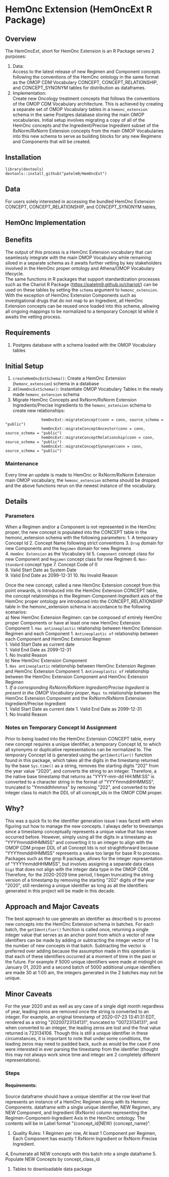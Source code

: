 # HemOnc Extension (HemOncExt R Package) 
## Overview  
The HemOncExt, short for HemOnc Extension is an R Package serves 2 purposes:  
1. Data:  
Access to the latest release of new Regimen and Component concepts following the conventions of the HemOnc ontology in the same format as the OMOP CDM Vocabulary CONCEPT, CONCEPT_RELATIONSHIP, and CONCEPT_SYNONYM tables for distribution as dataframes.  
1. Implementation:  
Create new Oncology treatment concepts that follows the conventions of the OMOP CDM Vocabulary architecture. This is achieved by creating a separate set of OMOP Vocabulary tables in a `hemonc_extension` schema in the same Postgres database storing the main OMOP vocabularies. Initial setup involves migrating a copy of all of the HemOnc concepts and the Ingredient/Precise Ingredient subset of the RxNorm/RxNorm Extension concepts from the main OMOP Vocabularies into this new schema to serve as building blocks for any new Regimens and Components that will be created.  

## Installation  
```
library(devtools)  
devtools::install_github("patelm9/HemOncExt")
```  

## Data  
For users solely interested in accessing the bundled HemOnc Extension CONCEPT, CONCEPT_RELATIONSHIP, and CONCEPT_SYNONYM tables, 

## HemOnc Implementation  
## Benefits  
The output of this process is a HemOnc Extension vocabulary that can seamlessly integrate with the main OMOP Vocabulary while remaining siloed in a separate schema as it awaits further vetting by key stakeholders involved in the HemOnc proper ontology and Athena/OMOP Vocabulary lifecycle.  
The same functions in R packages that support standardization processes such as the Chariot R Package (https://patelm9.github.io/chariot/) can be used on these tables by setting the `schema` argument to `hemonc_extension`.  
With the exception of HemOnc Extension Components such as investigational drugs that do not map to an Ingredient, all HemOnc Extension concepts can be reused once loaded into this schema, allowing all ongoing mappings to be normalized to a temporary Concept Id while it awaits the vetting process.  

## Requirements  
1. Postgres database with a schema loaded with the OMOP Vocabulary tables  

## Initial Setup  
1. `createHemOncExtSchema()`: Create a HemOnc Extension (`hemonc_extension`) schema in a database
2. `ddlHemOncExtSchema()`: Instantiate OMOP Vocabulary Tables in the newly made `hemonc_extension` schema
3. Migrate HemOnc Concepts and RxNorm/RxNorm Extension Ingredients/Precise Ingredients to the `hemonc_extension` schema to create new relationships:  
```
                hemOncExt::migrateConcept(conn = conn, source_schema = "public")
                hemOncExt::migrateConceptAncestor(conn = conn, source_schema = "public")  
                hemOncExt::migrateConceptRelationship(conn = conn, source_schema = "public")  
                hemOncExt::migrateConceptSynonym(conn = conn, source_schema = "public")  
```
### Maintenance  
Every time an update is made to HemOnc or RxNorm/RxNorm Extension main OMOP vocabulary, the `hemonc_extension` schema should be dropped and the above functions rerun on the newest instance of the vocabulary.  

## Details  
### Parameters  
When a Regimen and/or a Component is not represented in the HemOnc proper, the new concept is populated into the CONCEPT table in the hemonc_extension schema with the following parameters: 
    1. A temporary Concept Id
    2. Concept Name following strict conventions
    3. `Drug` domain for new Components and the `Regimen` domain for new Regimens  
    4. `HemOnc Extension` as the Vocabulary Id
    5. `Component` concept class for new Component and `Regimen` concept class for new Regimen
    6. `Non-Standard` concept type
    7. Concept Code of 0  
    8. Valid Start Date as System Date  
    9. Valid End Date as 2099-12-31
    10. No Invalid Reason  
    
Once the new concept, called a new HemOnc Extension concept from this point onwards, is introduced into the HemOnc Extension CONCEPT table, the concept relationships in the Regimen-Component-Ingredient axis of the HemOnc proper ontology are introduced into the CONCEPT_RELATIONSHIP table in the hemonc_extension schema in accordance to the following scenarios:  
a) New HemOnc Extension Regimen: can be composed of entirely HemOnc proper Components or have at least one new HemOnc Extension Component
    1. `Has antineoplastic` relationship between HemOnc Extension Regimen and each Component 
    1. `Antineoplastic of` relationship between each Component and HemOnc Extension Regimen  
    1. Valid Start Date as current date  
    1. Valid End Date as 2099-12-31  
    1. No Invalid Reason  
b) New HemOnc Extension Component  
    1. `Has antineoplastic` relationship between HemOnc Extension Regimen and HemOnc Extension Component 
    1. `Antineoplastic of` relationship between the HemOnc Extension Component and HemOnc Extension Regimen  
    1. _If a corresponding RxNorm/RxNorm Ingredient/Precise Ingedient is present in the OMOP Vocabulary proper_, `Maps to` relationship between the HemOnc Extension Component and the RxNorm/RxNorm Extension Ingredient/Precise Ingredient  
    1. Valid Start Date as current date
    1. Valid End Date as 2099-12-31  
    1. No Invalid Reason  
  
### Notes on Temporary Concept Id Assignment    
Prior to being loaded into the HemOnc Extension CONCEPT table, every new concept requires a unique identifier, a temporary Concept Id, to which all synonyms or duplicative representations can be normalized to. The temporary Concept Id is generated using the `getIdentifier()` function found in this package, which takes all the digits in the timestamp returned by the base `Sys.time()` as a string, removes the starting digits "202" from the year value "2020", and converts the string to an integer. Therefore, a the native base timestamp that returns as "YYYY-mm-dd HH:MM:SS" is converted to a character string in the format of "YYYYmmddHHMMSS", truncated to "Ymmddhhmmss" by removing "202", and converted to the integer class to match the DDL of all concept_ids in the OMOP CDM proper.  

## Why?  
This was a quick fix to the identifier generation issue I was faced with when figuring out how to manage the new concepts. I always defer to timestamps since a timestamp conceptually represents a unique value that has never occurred before. However, simply using all the digits in a timestamp as "YYYYmmddHHMMSS" and converting it to an integer to align with the OMOP CDM proper DDL of all Concept Ids is not straightforward because "YYYYmmddHHMMSS" represents a value too large for base R to process. Packages such as the gmp R package, allows for the integer representation of "YYYYmmddHHMMSS", but involves assigning a separate data class `bigz` that does not align with the integer data type in the OMOP CDM. Therefore, for the 2020-2029 time period, I began truncating the string version of a timestamp by removing the starting "202" digits of the year "2020", still rendering a unique identifier as long as all the identifiers generated in this project will be made in this decade.  

## Approach and Major Caveats  
The best approach to use generate an identifier as described is to process new concepts into the HemOnc Extension schema in batches. For each batch, the `getIdentifier()` function is called once, returning a single integer value that serves as an anchor point from which a vector of new identifiers can be made by adding or subtracting the integer vector of 1 to the number of new concepts in that batch. Subtracting the vector is preferred over adding because the assumption made in this operation is that each of these identifiers occurred at a moment of time in the past or the future. For example if 5000 unique identifiers were made at midnight on January 01, 2020 and a second batch of 5000 additional unique identifiers are made 30 at 1:00 am, the integers generated in the 2 batches may not be unique.  

## Minor Caveats  
For the year 2020 and as well as any case of a single digit month regardless of year, leading zeros are removed once the string is converted to an integer. For example, an original timestamp of 2020-07-23 13:41:31 EDT, rendered as a string "20200723134131", truncated to "00723134131", and when converted to an integer, the leading zeros are lost and the final value returned is 723134106. Though this is still a unique identifier in these circumstances, it is important to note that under some conditions, the leading zeros may need to padded back, such as would be the case if one were interested in ever parsing the timestamp from the identifier (thought this may not always work since time and integer are 2 completely different representations).  

### Steps  
#### Requirements: 
Source dataframe should have a unique identifier at the row level that represents an instance of a HemOnc Regimen along with its Hemonc Components. dataframe with a single unique identifier, NEW Regimen, any NEW Component, and Ingredient (RxNorm) column representing the Regimen-Component-Ingredient Axis in the HemOnc ontology. The contents will be in Label format "{concept_id|NEW} {concept_name}".  
1. Quality Rules: 1 Regimen per row, At least 1 Component per Regimen, Each Component has exactly 1 RxNorm Ingredient or RxNorm Precise Ingredient.  


4, Enumerate all NEW concepts with this batch into a single dataframe
5. Populate NEW Concepts by concept_class_id
1. Tables to downloadable data package

